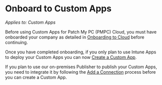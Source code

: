 # Onboard to Custom Apps

_Applies to: Custom Apps_

Before using Custom Apps for Patch My PC (PMPC) Cloud, you must have onboarded your company as detailed in [Onboarding to Cloud](../onboard-to-cloud.md) before continuing.

Once you have completed onboarding, if you only plan to use Intune Apps to deploy your Custom Apps you can now [Create a Custom App](create-a-custom-app/).

If you plan to use our on-premises Publisher to publish your Custom Apps, you need to integrate it by following the [Add a Connection](../cloud-administration/manage-cloud-connections/add-a-connection.md) process before you can create a Custom App.